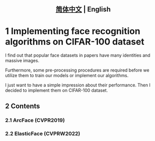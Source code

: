 <div align="center">

## [简体中文](readme.md) | English

</div>

# 1 Implementing face recognition algorithms on CIFAR-100 dataset
I find out that popular face datasets in papers have many identities and massive images.

Furthermore, some pre-processing procedures are required before we utilize them to train our models or implement our algorithms.

I just want to have a simple impression about their performance. Then I decided to implement them on CIFAR-100 dataset.

## 2 Contents

### 2.1 ArcFace (CVPR2019)

### 2.2 ElasticFace (CVPRW2022)
